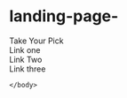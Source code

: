 # landing-page-
<!DOCTYPE html> 

<html lang="en">
    <head>
        <meta charset="USF-8">
        <title>Dog Breed Selection</title>
        <link rel="stylesheet" href="style.css>">
    </head>
    <body>
        <div class="header">
            <div class="logo">Take Your Pick</div>
            <div class="linkone">Link one</div>
            <div class="linktwo">Link Two</div>
            <div class="linkthree">Link three</div>
        </div>

    </body>
</html>
